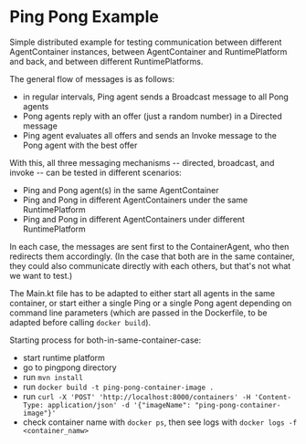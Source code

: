 # Ping Pong Example

Simple distributed example for testing communication between different AgentContainer instances, between
AgentContainer and RuntimePlatform and back, and between different RuntimePlatforms.

The general flow of messages is as follows:

* in regular intervals, Ping agent sends a Broadcast message to all Pong agents
* Pong agents reply with an offer (just a random number) in a Directed message
* Ping agent evaluates all offers and sends an Invoke message to the Pong agent with the best offer

With this, all three messaging mechanisms -- directed, broadcast, and invoke -- can be tested in different scenarios:

* Ping and Pong agent(s) in the same AgentContainer
* Ping and Pong in different AgentContainers under the same RuntimePlatform
* Ping and Pong in different AgentContainers under different RuntimePlatform

In each case, the messages are sent first to the ContainerAgent, who then redirects them accordingly.
(In the case that both are in the same container, they could also communicate directly with each others,
but that's not what we want to test.)

The Main.kt file has to be adapted to either start all agents in the same container, or start either a single Ping
or a single Pong agent depending on command line parameters (which are passed in the Dockerfile, to be adapted 
before calling `docker build`).

Starting process for both-in-same-container-case:

* start runtime platform
* go to pingpong directory
* run `mvn install`
* run `docker build -t ping-pong-container-image .`
* run `curl -X 'POST' 'http://localhost:8000/containers' -H 'Content-Type: application/json' -d '{"imageName": "ping-pong-container-image"}'`
* check container name with `docker ps`, then see logs with `docker logs -f <container_namw>`
